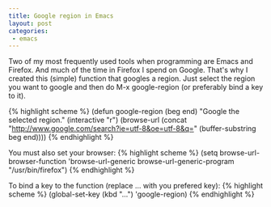 ```yaml
---
title: Google region in Emacs
layout: post
categories:
 - emacs
---
```

Two of my most frequently used tools when programming are Emacs and
Firefox. And much of the time in Firefox I spend on Google. That's why
I created this (simple) function that googles a region. Just select
the region you want to google and then do M-x google-region (or
preferably bind a key to it).

{% highlight scheme %}
(defun google-region (beg end)
  "Google the selected region."
  (interactive "r")
  (browse-url (concat "http://www.google.com/search?ie=utf-8&oe=utf-8&q=" (buffer-substring beg end))))
{% endhighlight %}

You must also set your browser:
{% highlight scheme %}
(setq browse-url-browser-function 'browse-url-generic
  browse-url-generic-program "/usr/bin/firefox")
{% endhighlight %}

To bind a key to the function (replace ... with you prefered key):
{% highlight scheme %}
(global-set-key (kbd "...") 'google-region)
{% endhighlight %}
